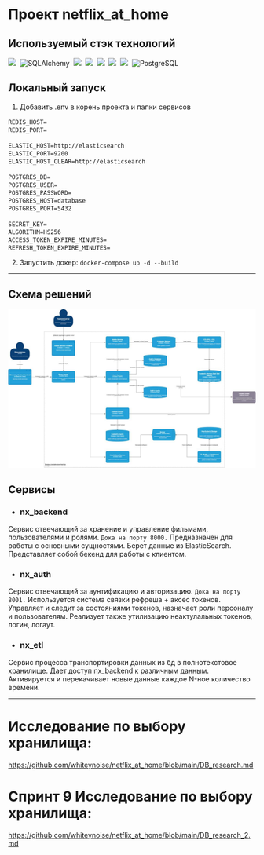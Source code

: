 # Проект netflix_at_home

## Используемый стэк технологий
<div>
    <img src="https://img.shields.io/badge/FastAPI-005571?style=flat&logo=fastapi"/>&nbsp;
    <img src="https://img.shields.io/badge/SqlAlchemy-%2307405e.svg?&style=flat&logo=SqlAlchemy&logoColor=white"alt="SQLAlchemy"/>&nbsp;
    <img src="https://img.shields.io/badge/docker-%230db7ed.svg?style=flat&logo=docker&logoColor=white"/>&nbsp;
    <img src="https://img.shields.io/badge/-Swagger-%23Clojure?style=flat&logo=swagger&logoColor=white"/>&nbsp;
    <img src="https://img.shields.io/badge/Alembic-%23075e.svg?&style=flat&logo=Alembic&logoColor=white"/>&nbsp;
    <img src="https://img.shields.io/badge/Pydantic-%23e75e.svg?&style=flat&logo=Alembic&logoColor=white"/>&nbsp;
    <img src="https://img.shields.io/badge/JWT-black?style=flat&logo=JSON%20web%20tokens"/>&nbsp;
    <img src="https://img.shields.io/badge/PostgreSQL-%23316192.svg?style=flat&logo=postgresql&logoColor=white" title="PostgreSQL" alt="PostgreSQL"/>&nbsp;
</div>

##  Локальный запуск

1) Добавить .env в корень проекта и папки сервисов
```
REDIS_HOST=
REDIS_PORT=

ELASTIC_HOST=http://elasticsearch
ELASTIC_PORT=9200
ELASTIC_HOST_CLEAR=http://elasticsearch

POSTGRES_DB=
POSTGRES_USER=
POSTGRES_PASSWORD=
POSTGRES_HOST=database
POSTGRES_PORT=5432

SECRET_KEY=
ALGORITHM=HS256
ACCESS_TOKEN_EXPIRE_MINUTES=
REFRESH_TOKEN_EXPIRE_MINUTES=
```
2. Запустить докер: ```docker-compose up -d --build```

---

## Схема решений
![схема](https://github.com/whiteynoise/netflix_at_home/blob/main/schema_.jpg)

## Сервисы

+ ### nx_backend
Сервис отвечающий за хранение и управление фильмами, пользователями и ролями. ```Дока на порту 8000.``` 
Предназначен для работы с основными сущностями. Берет данные из ElasticSearch.
Представляет собой бекенд для работы с клиентом.

+ ### nx_auth
Сервис отвечающий за аунтификацию и авторизацию. ```Дока на порту 8001.``` 
Используется система связки рефреша + аксес токенов. Управляет и следит за состояниями токенов, назначает роли персоналу и
пользователям. Реализует также утилизацию неактулальных токенов, логин, логаут.

+ ### nx_etl
Сервис процесса транспортировки данных из бд в полнотекстовое хранилище. Дает 
доступ nx_backend к различным данным. Активируется и перекачивает новые данные 
каждое N-ное количество времени.


---
# Исследование по выбору хранилища:
https://github.com/whiteynoise/netflix_at_home/blob/main/DB_research.md

# Спринт 9 Исследование по выбору хранилища:
https://github.com/whiteynoise/netflix_at_home/blob/main/DB_research_2.md
